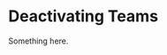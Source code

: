 [title]: # (Deactivating Teams)
[tags]: # (XXX)
[priority]: # (6480)
# Deactivating Teams
Something here.
